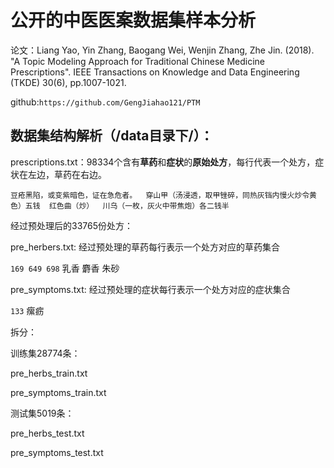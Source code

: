 # 公开的中医医案数据集样本分析



论文：Liang Yao, Yin Zhang, Baogang Wei, Wenjin Zhang, Zhe Jin. (2018). "A Topic Modeling Approach for Traditional Chinese Medicine Prescriptions". IEEE Transactions on Knowledge and Data Engineering (TKDE) 30(6), pp.1007-1021. 



github:`https://github.com/GengJiahao121/PTM`



## 数据集结构解析（/data目录下/）：

prescriptions.txt：98334个含有**草药**和**症状**的**原始处方**，每行代表一个处方，症状在左边，草药在右边。

`豆疮黑陷，或变紫暗色，证在急危者。	穿山甲（汤浸透，取甲锉碎，同热灰铛内慢火炒令黄色）五钱  红色曲（炒）  川乌（一枚，灰火中带焦炮）各二钱半`



经过预处理后的33765份处方：

pre\_herbers.txt: 经过预处理的草药每行表示一个处方对应的草药集合

`169 649 698` 乳香 麝香 朱砂

pre\_symptoms.txt: 经过预处理的症状每行表示一个处方对应的症状集合

`133` 瘰疬





拆分：

训练集28774条：

pre\_herbs\_train.txt 

pre\_symptoms\_train.txt

测试集5019条：

pre\_herbs\_test.txt

pre\_symptoms\_test.txt























